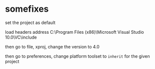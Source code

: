 # somefixes

set the project as default

load headers address C:\Program Files \(x86\)\Microsoft Visual Studio 10.0\VC\include

then go to file, xproj, change the version to 4.0

then go to preferences, change platform toolset to `inherit` for the given project

